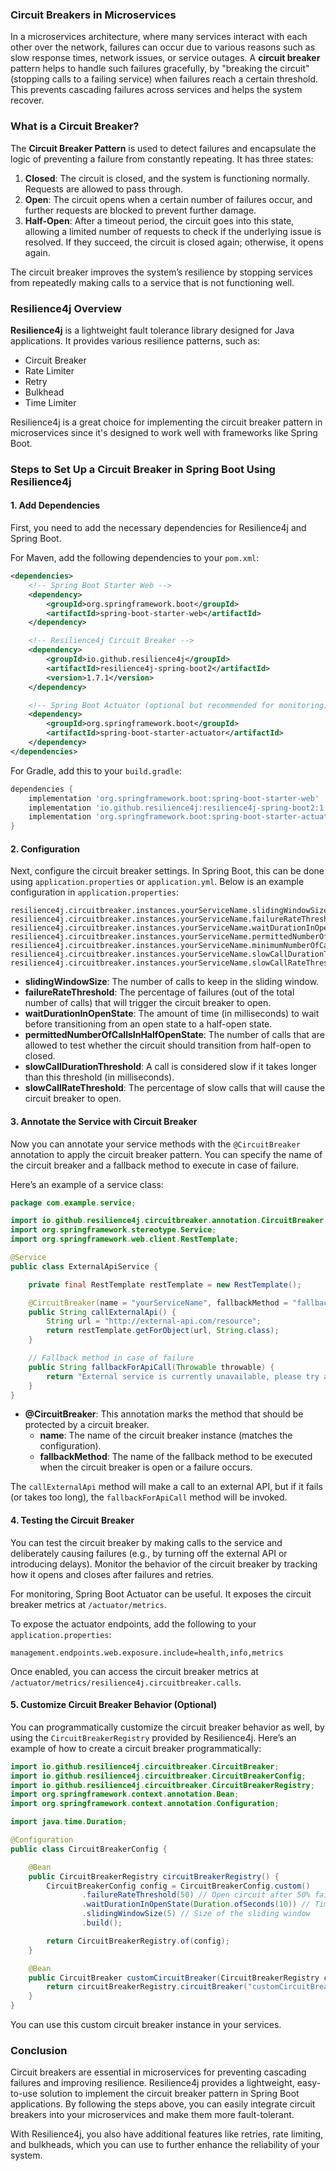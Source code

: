 ### Circuit Breakers in Microservices

In a microservices architecture, where many services interact with each other over the network, failures can occur due to various reasons such as slow response times, network issues, or service outages. A **circuit breaker** pattern helps to handle such failures gracefully, by "breaking the circuit" (stopping calls to a failing service) when failures reach a certain threshold. This prevents cascading failures across services and helps the system recover.

### What is a Circuit Breaker?

The **Circuit Breaker Pattern** is used to detect failures and encapsulate the logic of preventing a failure from constantly repeating. It has three states:
1. **Closed**: The circuit is closed, and the system is functioning normally. Requests are allowed to pass through.
2. **Open**: The circuit opens when a certain number of failures occur, and further requests are blocked to prevent further damage.
3. **Half-Open**: After a timeout period, the circuit goes into this state, allowing a limited number of requests to check if the underlying issue is resolved. If they succeed, the circuit is closed again; otherwise, it opens again.

The circuit breaker improves the system’s resilience by stopping services from repeatedly making calls to a service that is not functioning well.

### Resilience4j Overview

**Resilience4j** is a lightweight fault tolerance library designed for Java applications. It provides various resilience patterns, such as:
- Circuit Breaker
- Rate Limiter
- Retry
- Bulkhead
- Time Limiter

Resilience4j is a great choice for implementing the circuit breaker pattern in microservices since it's designed to work well with frameworks like Spring Boot.

### Steps to Set Up a Circuit Breaker in Spring Boot Using Resilience4j

#### 1. Add Dependencies

First, you need to add the necessary dependencies for Resilience4j and Spring Boot.

For Maven, add the following dependencies to your `pom.xml`:

```xml
<dependencies>
    <!-- Spring Boot Starter Web -->
    <dependency>
        <groupId>org.springframework.boot</groupId>
        <artifactId>spring-boot-starter-web</artifactId>
    </dependency>

    <!-- Resilience4j Circuit Breaker -->
    <dependency>
        <groupId>io.github.resilience4j</groupId>
        <artifactId>resilience4j-spring-boot2</artifactId>
        <version>1.7.1</version>
    </dependency>

    <!-- Spring Boot Actuator (optional but recommended for monitoring) -->
    <dependency>
        <groupId>org.springframework.boot</groupId>
        <artifactId>spring-boot-starter-actuator</artifactId>
    </dependency>
</dependencies>
```

For Gradle, add this to your `build.gradle`:

```gradle
dependencies {
    implementation 'org.springframework.boot:spring-boot-starter-web'
    implementation 'io.github.resilience4j:resilience4j-spring-boot2:1.7.1'
    implementation 'org.springframework.boot:spring-boot-starter-actuator' // Optional for monitoring
}
```

#### 2. Configuration

Next, configure the circuit breaker settings. In Spring Boot, this can be done using `application.properties` or `application.yml`. Below is an example configuration in `application.properties`:

```properties
resilience4j.circuitbreaker.instances.yourServiceName.slidingWindowSize=5
resilience4j.circuitbreaker.instances.yourServiceName.failureRateThreshold=50
resilience4j.circuitbreaker.instances.yourServiceName.waitDurationInOpenState=10000
resilience4j.circuitbreaker.instances.yourServiceName.permittedNumberOfCallsInHalfOpenState=3
resilience4j.circuitbreaker.instances.yourServiceName.minimumNumberOfCalls=10
resilience4j.circuitbreaker.instances.yourServiceName.slowCallDurationThreshold=2000
resilience4j.circuitbreaker.instances.yourServiceName.slowCallRateThreshold=50
```

- **slidingWindowSize**: The number of calls to keep in the sliding window.
- **failureRateThreshold**: The percentage of failures (out of the total number of calls) that will trigger the circuit breaker to open.
- **waitDurationInOpenState**: The amount of time (in milliseconds) to wait before transitioning from an open state to a half-open state.
- **permittedNumberOfCallsInHalfOpenState**: The number of calls that are allowed to test whether the circuit should transition from half-open to closed.
- **slowCallDurationThreshold**: A call is considered slow if it takes longer than this threshold (in milliseconds).
- **slowCallRateThreshold**: The percentage of slow calls that will cause the circuit breaker to open.

#### 3. Annotate the Service with Circuit Breaker

Now you can annotate your service methods with the `@CircuitBreaker` annotation to apply the circuit breaker pattern. You can specify the name of the circuit breaker and a fallback method to execute in case of failure.

Here’s an example of a service class:

```java
package com.example.service;

import io.github.resilience4j.circuitbreaker.annotation.CircuitBreaker;
import org.springframework.stereotype.Service;
import org.springframework.web.client.RestTemplate;

@Service
public class ExternalApiService {

    private final RestTemplate restTemplate = new RestTemplate();

    @CircuitBreaker(name = "yourServiceName", fallbackMethod = "fallbackForApiCall")
    public String callExternalApi() {
        String url = "http://external-api.com/resource";
        return restTemplate.getForObject(url, String.class);
    }

    // Fallback method in case of failure
    public String fallbackForApiCall(Throwable throwable) {
        return "External service is currently unavailable, please try again later.";
    }
}
```

- **@CircuitBreaker**: This annotation marks the method that should be protected by a circuit breaker.
    - **name**: The name of the circuit breaker instance (matches the configuration).
    - **fallbackMethod**: The name of the fallback method to be executed when the circuit breaker is open or a failure occurs.

The `callExternalApi` method will make a call to an external API, but if it fails (or takes too long), the `fallbackForApiCall` method will be invoked.

#### 4. Testing the Circuit Breaker

You can test the circuit breaker by making calls to the service and deliberately causing failures (e.g., by turning off the external API or introducing delays). Monitor the behavior of the circuit breaker by tracking how it opens and closes after failures and retries.

For monitoring, Spring Boot Actuator can be useful. It exposes the circuit breaker metrics at `/actuator/metrics`.

To expose the actuator endpoints, add the following to your `application.properties`:

```properties
management.endpoints.web.exposure.include=health,info,metrics
```

Once enabled, you can access the circuit breaker metrics at `/actuator/metrics/resilience4j.circuitbreaker.calls`.

#### 5. Customize Circuit Breaker Behavior (Optional)

You can programmatically customize the circuit breaker behavior as well, by using the `CircuitBreakerRegistry` provided by Resilience4j. Here’s an example of how to create a circuit breaker programmatically:

```java
import io.github.resilience4j.circuitbreaker.CircuitBreaker;
import io.github.resilience4j.circuitbreaker.CircuitBreakerConfig;
import io.github.resilience4j.circuitbreaker.CircuitBreakerRegistry;
import org.springframework.context.annotation.Bean;
import org.springframework.context.annotation.Configuration;

import java.time.Duration;

@Configuration
public class CircuitBreakerConfig {

    @Bean
    public CircuitBreakerRegistry circuitBreakerRegistry() {
        CircuitBreakerConfig config = CircuitBreakerConfig.custom()
                .failureRateThreshold(50) // Open circuit after 50% failures
                .waitDurationInOpenState(Duration.ofSeconds(10)) // Time to wait in open state before transitioning to half-open
                .slidingWindowSize(5) // Size of the sliding window
                .build();

        return CircuitBreakerRegistry.of(config);
    }

    @Bean
    public CircuitBreaker customCircuitBreaker(CircuitBreakerRegistry circuitBreakerRegistry) {
        return circuitBreakerRegistry.circuitBreaker("customCircuitBreaker");
    }
}
```

You can use this custom circuit breaker instance in your services.

### Conclusion

Circuit breakers are essential in microservices for preventing cascading failures and improving resilience. Resilience4j provides a lightweight, easy-to-use solution to implement the circuit breaker pattern in Spring Boot applications. By following the steps above, you can easily integrate circuit breakers into your microservices and make them more fault-tolerant.

With Resilience4j, you also have additional features like retries, rate limiting, and bulkheads, which you can use to further enhance the reliability of your system.